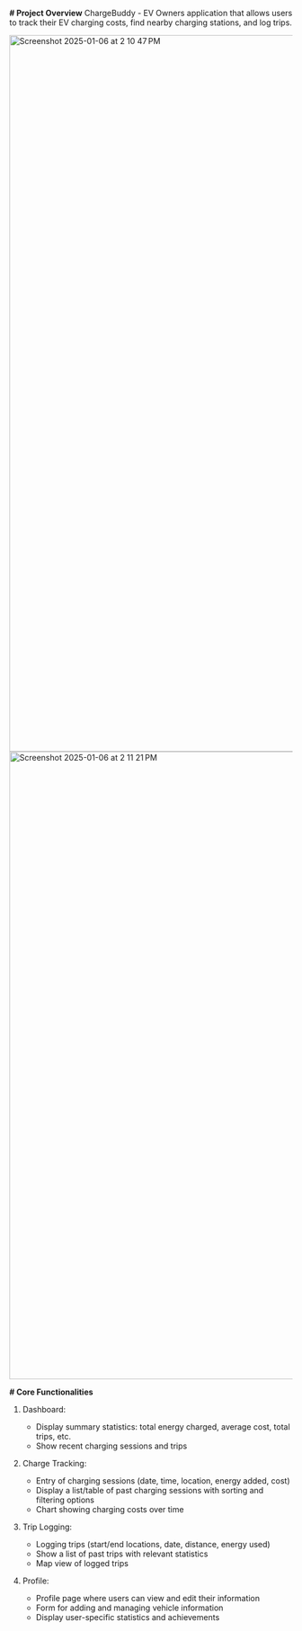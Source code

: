 **# Project Overview**
ChargeBuddy - EV Owners application that allows users to track their EV charging costs, find nearby charging stations, and log trips.

<img width="1275" alt="Screenshot 2025-01-06 at 2 10 47 PM" src="https://github.com/user-attachments/assets/a1fd78b7-9529-42b9-976e-d468b9e7d847" />
<img width="1117" alt="Screenshot 2025-01-06 at 2 11 21 PM" src="https://github.com/user-attachments/assets/aea21a7a-f36e-4557-a5b9-900cf073cdb5" />

**# Core Functionalities**
1. Dashboard:
   - Display summary statistics: total energy charged, average cost, total trips, etc.
   - Show recent charging sessions and trips

2. Charge Tracking:
   - Entry of charging sessions (date, time, location, energy added, cost)
   - Display a list/table of past charging sessions with sorting and filtering options
   - Chart showing charging costs over time

3. Trip Logging:
   - Logging trips (start/end locations, date, distance, energy used)
   - Show a list of past trips with relevant statistics
   - Map view of logged trips

4. Profile:
   - Profile page where users can view and edit their information
   - Form for adding and managing vehicle information
   - Display user-specific statistics and achievements
